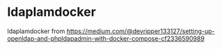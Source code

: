 # ldaplamdocker
ldaplamdocker
from https://medium.com/@devripper133127/setting-up-openldap-and-phpldapadmin-with-docker-compose-cf2336590989
